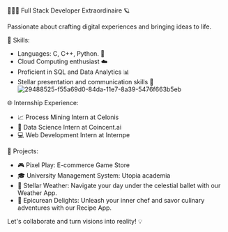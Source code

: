 🧑🏻‍💻 Full Stack Developer Extraordinaire 🪐

Passionate about crafting digital experiences and bringing ideas to life.

🚀 Skills:
- Languages: C, C++, Python. 🐍
- Cloud Computing enthusiast ☁️
- Proficient in SQL and Data Analytics 📊
- Stellar presentation and communication skills 🎤
![29488525-f55a69d0-84da-11e7-8a39-5476f663b5eb](https://github.com/geekShubhz/geekShubhz/assets/124813135/6a6adf94-cdc7-4d9e-bf87-7943ace2301c)


🌐 Internship Experience:
- 📈 Process Mining Intern at Celonis
- 🤖 Data Science Intern at Coincent.ai
- 💻 Web Development Intern at Internpe

🚀 Projects:
- 🎮 Pixel Play: E-commerce Game Store
- 🎓 University Management System: Utopia academia
- 🌠 Stellar Weather: Navigate your day under the celestial ballet with our Weather App.
- 🥗 Epicurean Delights: Unleash your inner chef and savor culinary adventures with our Recipe App.

Let's collaborate and turn visions into reality! 💡
